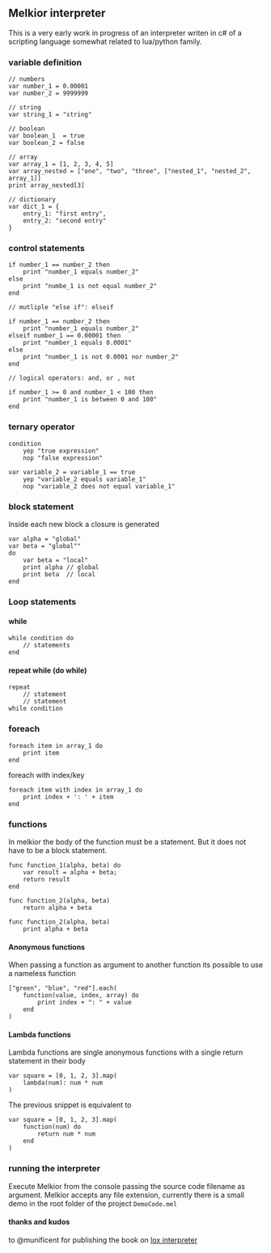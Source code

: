 
##  Melkior interpreter
This is a very early work in progress of an interpreter writen in c# of a scripting language somewhat related to lua/python family.

### variable definition
```
// numbers
var number_1 = 0.00001
var number_2 = 9999999

// string
var string_1 = "string"

// boolean
var boolean_1  = true
var boolean_2 = false

// array
var array_1 = [1, 2, 3, 4, 5]
var array_nested = ["one", "two", "three", ["nested_1", "nested_2", array_1]]
print array_nested[3]

// dictionary
var dict_1 = {
    entry_1: "first entry",
    entry_2: "second entry"
}
```
### control statements
```
if number_1 == number_2 then
    print "number_1 equals number_2"
else
    print "numbe_1 is not equal number_2"
end

// mutliple "else if": elseif

if number_1 == number_2 then
    print "number_1 equals number_2"
elseif number_1 == 0.00001 then
    print "number_1 equals 0.0001"
else
    print "number_1 is not 0.0001 nor number_2"
end

// logical operators: and, or , not

if number_1 >= 0 and number_1 < 100 then
    print "number_1 is between 0 and 100"
end
```

### ternary operator
```
condition
    yep "true expression"
    nop "false expression"

var variable_2 = variable_1 == true
    yep "variable_2 equals variable_1"
    nop "variable_2 does not equal variable_1"
```

### block statement
Inside each new block a closure is generated
```
var alpha = "global"
var beta = "global""
do
    var beta = "local"
    print alpha // global
    print beta  // local
end
```
### Loop statements

#### while
```
while condition do
    // statements
end
```
#### repeat while  (do while)
```
repeat
    // statement
    // statement
while condition
```

### foreach 
```
foreach item in array_1 do
    print item
end
```

foreach with index/key

```
foreach item with index in array_1 do
    print index + ': ' + item
end
```


 ### functions
 In melkior the body of the function must be a statement.
 But it does not have to be a block statement.

```
func function_1(alpha, beta) do
    var result = alpha + beta;
    return result
end

func function_2(alpha, beta)
    return alpha + beta

func function_2(alpha, beta)
    print alpha + beta
```

#### Anonymous functions
When passing a function as argument to another function its possible to use a nameless function
```
["green", "blue", "red"].each(
    function(value, index, array) do
        print index + ": " + value
    end
)
```

#### Lambda functions
Lambda functions are single anonymous functions with a single return statement in their body

```
var square = [0, 1, 2, 3].map(
    lambda(num): num * num
)
```
The previous snippet is equivalent to

```
var square = [0, 1, 2, 3].map(
    function(num) do
        return num * num
    end
)
```

### running the interpreter

Execute Melkior from the console passing the source code filename as argument.
Melkior accepts any file extension, currently there is a small demo in the root folder of the project `DemoCode.mel`


#### thanks and kudos
to @munificent for publishing the book on [lox interpreter](http://www.craftinginterpreters.com/)
